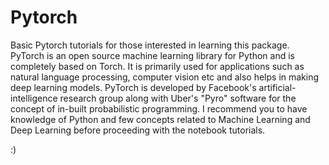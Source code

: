 # Pytorch
Basic Pytorch tutorials for those interested in learning this package. PyTorch is an open source machine learning library for Python and is completely based on Torch. It is primarily used for applications such as natural language processing, computer vision etc and also helps in making deep learning models. PyTorch is developed by Facebook's artificial-intelligence research group along with Uber's "Pyro" software for the concept of in-built probabilistic programming.
I recommend you to have knowledge of Python and few concepts related to Machine Learning and Deep Learning before proceeding with the notebook tutorials.


:)



